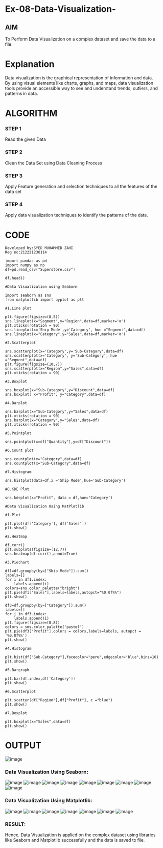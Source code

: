 # Ex-08-Data-Visualization-

## AIM
To Perform Data Visualization on a complex dataset and save the data to a file. 

# Explanation
Data visualization is the graphical representation of information and data. By using visual elements like charts, graphs, and maps, data visualization tools provide an accessible way to see and understand trends, outliers, and patterns in data.

# ALGORITHM
### STEP 1
Read the given Data
### STEP 2
Clean the Data Set using Data Cleaning Process
### STEP 3
Apply Feature generation and selection techniques to all the features of the data set
### STEP 4
Apply data visualization techniques to identify the patterns of the data.
# CODE
~~~
Developed by:SYED MUHAMMED ZAHI
Reg no:212221230114
~~~
~~~
import pandas as pd
import numpy as np
df=pd.read_csv("Superstore.csv")

df.head()

#Data Visualization using Seaborn

import seaborn as sns
from matplotlib import pyplot as plt

#1.Line plot

plt.figure(figsize=(8,5))
sns.lineplot(x="Segment",y="Region",data=df,marker='o')
plt.xticks(rotation = 90)
sns.lineplot(x='Ship Mode',y='Category', hue ="Segment",data=df)
sns.lineplot(x="Category",y="Sales",data=df,marker='o')

#2.Scatterplot

sns.scatterplot(x='Category',y='Sub-Category',data=df)
sns.scatterplot(x='Category', y='Sub-Category', hue ="Segment",data=df)
plt.figure(figsize=(10,7))
sns.scatterplot(x="Region",y="Sales",data=df)
plt.xticks(rotation = 90)

#3.Boxplot

sns.boxplot(x="Sub-Category",y="Discount",data=df)
sns.boxplot( x="Profit", y="Category",data=df)

#4.Barplot

sns.barplot(x="Sub-Category",y="Sales",data=df)
plt.xticks(rotation = 90)
sns.barplot(x="Category",y="Sales",data=df)
plt.xticks(rotation = 90)

#5.Pointplot

sns.pointplot(x=df["Quantity"],y=df["Discount"])

#6.Count plot

sns.countplot(x="Category",data=df)
sns.countplot(x="Sub-Category",data=df)

#7.Histogram

sns.histplot(data=df,x ='Ship Mode',hue='Sub-Category')

#8.KDE Plot

sns.kdeplot(x="Profit", data = df,hue='Category')

#Data Visualization Using MatPlotlib

#1.Plot

plt.plot(df['Category'], df['Sales'])
plt.show()

#2.Heatmap

df.corr()
plt.subplots(figsize=(12,7))
sns.heatmap(df.corr(),annot=True)

#3.Piechart

df1=df.groupby(by=["Ship Mode"]).sum()
labels=[]
for i in df1.index:
    labels.append(i)
colors=sns.color_palette("bright")
plt.pie(df1["Sales"],labels=labels,autopct="%0.0f%%")
plt.show()

df3=df.groupby(by=["Category"]).sum()
labels=[]
for i in df3.index:
    labels.append(i) 
plt.figure(figsize=(8,8))
colors = sns.color_palette('pastel')
plt.pie(df3["Profit"],colors = colors,labels=labels, autopct = '%0.0f%%')
plt.show()

#4.Histogram

plt.hist(df["Sub-Category"],facecolor="peru",edgecolor="blue",bins=10)
plt.show()

#5.Bargraph

plt.bar(df.index,df['Category'])
plt.show()

#6.Scatterplot

plt.scatter(df["Region"],df["Profit"], c ="blue")
plt.show()              

#7.Boxplot

plt.boxplot(x="Sales",data=df)
plt.show()
~~~


# OUTPUT
![image](https://user-images.githubusercontent.com/94187572/171085610-553c0f66-7463-44af-a5ad-c82be54c176d.png)
### Data Visualization Using Seaborn:
![image](https://user-images.githubusercontent.com/94187572/171085674-712ab4d8-cb98-4f35-9ade-8b3ba062b532.png)
![image](https://user-images.githubusercontent.com/94187572/171085695-e5cf8239-d0b9-4779-a55a-c8efdbc23ed5.png)
![image](https://user-images.githubusercontent.com/94187572/171085709-508abd39-089d-47fb-b27a-73ae9ec607d2.png)
![image](https://user-images.githubusercontent.com/94187572/171085731-460ee430-6533-43e5-9391-afe6a0d01a9c.png)
![image](https://user-images.githubusercontent.com/94187572/171085742-3d555cbc-be3f-4514-8a2b-4c388abee8ac.png)
![image](https://user-images.githubusercontent.com/94187572/171085796-69cc521c-527e-4139-b54c-b82f4f5af5da.png)
![image](https://user-images.githubusercontent.com/94187572/171085926-5ed0f0a0-1b26-44ce-a14c-2fffdb5c8c1d.png)
![image](https://user-images.githubusercontent.com/94187572/171085941-e6349815-b4ab-4aa9-ba92-aff9b3cb0ce6.png)
![image](https://user-images.githubusercontent.com/94187572/171085965-ed0423ac-6fa6-472c-b082-798f07410e35.png)

### Data Visualization Using Matplotlib:
![image](https://user-images.githubusercontent.com/94187572/171086036-1a625496-e71f-4e90-87f6-f0171d067cfd.png)
![image](https://user-images.githubusercontent.com/94187572/171086061-7b93c8fc-687f-4394-afde-75068d2311eb.png)
![image](https://user-images.githubusercontent.com/94187572/171086075-0a366fba-8f6d-47f4-b30c-a78c77be4e66.png)
![image](https://user-images.githubusercontent.com/94187572/171086083-03534d62-e488-4107-896e-07570f11f19f.png)
![image](https://user-images.githubusercontent.com/94187572/171086098-bff4519d-75fb-4e76-906a-4c4c3b003b6b.png)
![image](https://user-images.githubusercontent.com/94187572/171086124-df611c4a-126f-4af8-8011-3a2a6ea46a3f.png)
![image](https://user-images.githubusercontent.com/94187572/171086148-9da290c6-9c34-4ccf-b3e4-5b78db3b7a45.png)

### RESULT:
Hence, Data Visualization is applied on the complex dataset using libraries like Seaborn and Matplotlib successfully and the data is saved to file.


